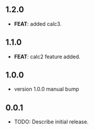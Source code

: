 ## 1.2.0

 - **FEAT**: added calc3.

## 1.1.0

 - **FEAT**: calc2 feature added.

## 1.0.0

 - version 1.0.0 manual bump

## 0.0.1

* TODO: Describe initial release.
